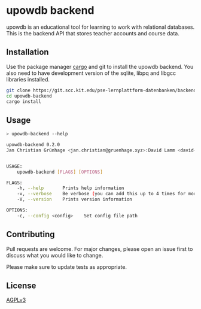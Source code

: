 # upowdb backend

upowdb is an educational tool for learning to work with relational databases.
This is the backend API that stores teacher accounts and course data.

## Installation

Use the package manager [cargo](https://doc.rust-lang.org/cargo/index.html) and git to install the upowdb backend.
You also need to have development version of the sqlite, libpq and libgcc libraries installed.

```bash
git clone https://git.scc.kit.edu/pse-lernplattform-datenbanken/backend.git upowdb-backend
cd upowdb-backend
cargo install
```

## Usage

```bash
> upowdb-backend --help

upowdb-backend 0.2.0
Jan Christian Grünhage <jan.christian@gruenhage.xyz>:David Lamm <david-lamm@web.de>


USAGE:
    upowdb-backend [FLAGS] [OPTIONS]

FLAGS:
    -h, --help       Prints help information
    -v, --verbose    Be verbose (you can add this up to 4 times for more logs)
    -V, --version    Prints version information

OPTIONS:
    -c, --config <config>    Set config file path
```

## Contributing
Pull requests are welcome. For major changes, please open an issue first to discuss what you would like to change.

Please make sure to update tests as appropriate.

## License
[AGPLv3](https://choosealicense.com/licenses/agpl-3.0/)
